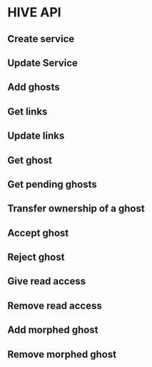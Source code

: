 # HIVE API

## Create service

## Update Service

## Add ghosts

## Get links

## Update links

## Get ghost

## Get pending ghosts

## Transfer ownership of a ghost

## Accept ghost

## Reject ghost

## Give read access

## Remove read access

## Add morphed ghost

## Remove morphed ghost
